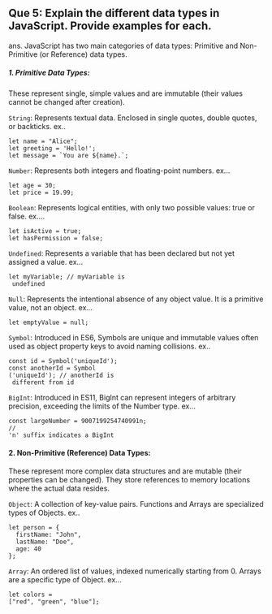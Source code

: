 ## Que 5:  Explain the different data types in JavaScript. Provide examples for each. 
ans. JavaScript has two main categories of data types: Primitive and Non-Primitive (or Reference) data types.

##### 1. Primitive Data Types:
 These represent single, simple values and are immutable (their values cannot be changed after creation).

`String`: Represents textual data. Enclosed in single quotes, double quotes, or backticks.
ex..  
        

    let name = "Alice";
    let greeting = 'Hello!';
    let message = `You are ${name}.`;

`Number`: Represents both integers and floating-point numbers.
ex... 

    let age = 30;
    let price = 19.99;

`Boolean`: Represents logical entities, with only two possible values: true or false.
ex.... 

    let isActive = true;
    let hasPermission = false;

`Undefined`: Represents a variable that has been declared but not yet assigned a value.
ex... 

    let myVariable; // myVariable is
     undefined

`Null`: Represents the intentional absence of any object value. It is a primitive value, not an object.
ex...

    let emptyValue = null;

`Symbol`: Introduced in ES6, Symbols are unique and immutable values often used as object property keys to avoid naming collisions.
ex..

    const id = Symbol('uniqueId');
    const anotherId = Symbol
    ('uniqueId'); // anotherId is
     different from id

`BigInt`: Introduced in ES11, BigInt can represent integers of arbitrary precision, exceeding the limits of the Number type.
ex...

    const largeNumber = 9007199254740991n; 
    // 
    'n' suffix indicates a BigInt




#### 2. Non-Primitive (Reference) Data Types:
 These represent more complex data structures and are mutable (their properties can be changed). They store references to memory locations where the actual data resides.

`Object`: A collection of key-value pairs. Functions and Arrays are specialized types of Objects.
ex.. 

    let person = {
      firstName: "John",
      lastName: "Doe",
      age: 40
    };

`Array`: An ordered list of values, indexed numerically starting from 0. Arrays are a specific type of Object.
ex...

    let colors = 
    ["red", "green", "blue"];        